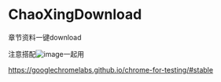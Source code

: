 # ChaoXingDownload
章节资料一键download

注意搭配![image](https://github.com/user-attachments/assets/36473b97-e257-4e33-9739-7919e6bbbc60)一起用

https://googlechromelabs.github.io/chrome-for-testing/#stable

